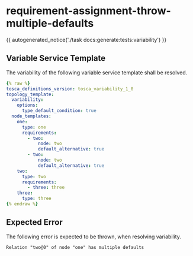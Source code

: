 # requirement-assignment-throw-multiple-defaults

{{ autogenerated_notice('./task docs:generate:tests:variability') }}


## Variable Service Template

The variability of the following variable service template shall be resolved.

```yaml linenums="1"
{% raw %}
tosca_definitions_version: tosca_variability_1_0
topology_template:
  variability:
    options:
      type_default_condition: true
  node_templates:
    one:
      type: one
      requirements:
        - two:
            node: two
            default_alternative: true
        - two:
            node: two
            default_alternative: true
    two:
      type: two
      requirements:
        - three: three
    three:
      type: three
{% endraw %}
```





## Expected Error

The following error is expected to be thrown, when resolving variability.

```text linenums="1"
Relation "two@0" of node "one" has multiple defaults
```
